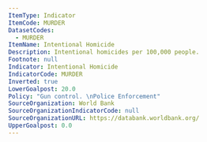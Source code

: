 ```yaml
---
ItemType: Indicator
ItemCode: MURDER
DatasetCodes:
  - MURDER
ItemName: Intentional Homicide
Description: Intentional homicides per 100,000 people.
Footnote: null
Indicator: Intentional Homicide
IndicatorCode: MURDER
Inverted: true
LowerGoalpost: 20.0
Policy: "Gun control. \nPolice Enforcement"
SourceOrganization: World Bank
SourceOrganizationIndicatorCode: null
SourceOrganizationURL: https://databank.worldbank.org/
UpperGoalpost: 0.0
---
```


